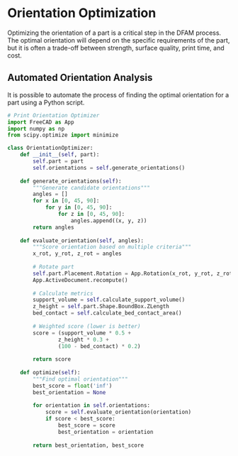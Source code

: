 # Orientation Optimization

Optimizing the orientation of a part is a critical step in the DFAM process. The optimal orientation will depend on the specific requirements of the part, but it is often a trade-off between strength, surface quality, print time, and cost.

## Automated Orientation Analysis

It is possible to automate the process of finding the optimal orientation for a part using a Python script.

```python
# Print Orientation Optimizer
import FreeCAD as App
import numpy as np
from scipy.optimize import minimize

class OrientationOptimizer:
    def __init__(self, part):
        self.part = part
        self.orientations = self.generate_orientations()
        
    def generate_orientations(self):
        """Generate candidate orientations"""
        angles = []
        for x in [0, 45, 90]:
            for y in [0, 45, 90]:
                for z in [0, 45, 90]:
                    angles.append((x, y, z))
        return angles
    
    def evaluate_orientation(self, angles):
        """Score orientation based on multiple criteria"""
        x_rot, y_rot, z_rot = angles
        
        # Rotate part
        self.part.Placement.Rotation = App.Rotation(x_rot, y_rot, z_rot)
        App.ActiveDocument.recompute()
        
        # Calculate metrics
        support_volume = self.calculate_support_volume()
        z_height = self.part.Shape.BoundBox.ZLength
        bed_contact = self.calculate_bed_contact_area()
        
        # Weighted score (lower is better)
        score = (support_volume * 0.5 + 
                z_height * 0.3 + 
                (100 - bed_contact) * 0.2)
        
        return score
    
    def optimize(self):
        """Find optimal orientation"""
        best_score = float('inf')
        best_orientation = None
        
        for orientation in self.orientations:
            score = self.evaluate_orientation(orientation)
            if score < best_score:
                best_score = score
                best_orientation = orientation
        
        return best_orientation, best_score
```
